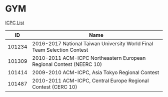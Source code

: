 # GYM

[ICPC List](https://codeforces.com/gyms?filterContestType=Official+ACM-ICPC+Contest&filterContestFormat=ICPC&order=ID_DESC)

|ID|Name|
|---|---|
|101234|2016-2017 National Taiwan University World Final Team Selection Contest|
|101309|2010-2011 ACM-ICPC Northeastern European Regional Contest (NEERC 10)|
|101414|2009-2010 ACM-ICPC, Asia Tokyo Regional Contest|
|101487|2010-2011 ACM-ICPC, Central Europe Regional Contest (CERC 10)|

